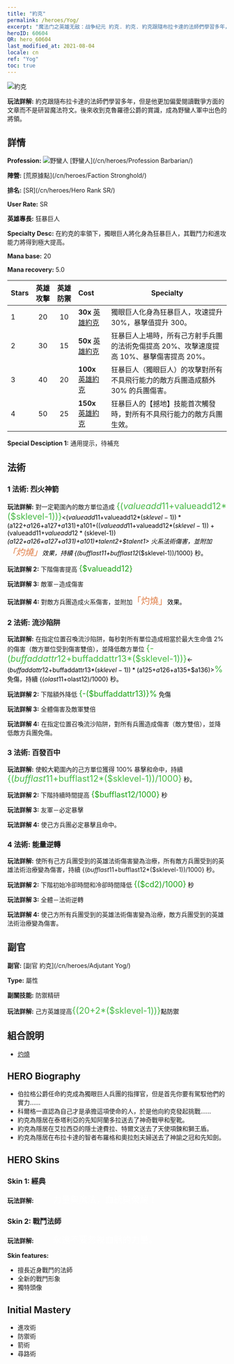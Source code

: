 ```yaml
---
title: "約克"
permalink: /heroes/Yog/
excerpt: "魔法门之英雄无敌：战争纪元 約克. 約克. 約克跟隨布拉卡達的法師們學習多年，但是他更加偏愛閱讀戰爭方面的文章而不是研習魔法符文。後來收到克魯羅德公爵的賞識，成為野蠻人軍中出色的將領。"
heroID: 60604
QR: hero_60604
last_modified_at: 2021-08-04
locale: cn
ref: "Yog"
toc: true
---
```

  ![約克](/images/h/h_Yog.jpg)

 **玩法詳解:** 約克跟隨布拉卡達的法師們學習多年，但是他更加偏愛閱讀戰爭方面的文章而不是研習魔法符文。後來收到克魯羅德公爵的賞識，成為野蠻人軍中出色的將領。
## 詳情
 **Profession:** ![野蠻人](/images/h/h_prof_7.png)  [野蠻人](/cn/heroes/Profession Barbarian/)

 **陣營:** [荒原據點](/cn/heroes/Faction Stronghold/)

 **排名:** [SR](/cn/heroes/Hero Rank SR/)

 **User Rate:** SR

 **英雄專長:** 狂暴巨人

 **Specialty Desc:** 在約克的率領下，獨眼巨人將化身為狂暴巨人，其戰鬥力和進攻能力將得到極大提高。

 **Mana base:** 20

 **Mana recovery:** 5.0


  | Stars | 英雄攻擊 | 英雄防禦 | Cost |     Specialty     |
  |---------|:---------------:|:---------------:|:--|--------------------|
  |    1    | 20 | 10 | **30x** [英雄約克](/cn/Items/her_377/) | 獨眼巨人化身為狂暴巨人，攻速提升 30%，暴擊值提升 300。 |
  |    2    | 30 | 15 | **50x** [英雄約克](/cn/Items/her_377/) | 狂暴巨人上場時，所有己方射手兵團的法術免傷提高 20%、攻擊速度提高 10%、暴擊傷害提高 20%。 |
  |    3    | 40 | 20 | **100x** [英雄約克](/cn/Items/her_377/) | 狂暴巨人（獨眼巨人）的攻擊對所有不具飛行能力的敵方兵團造成額外 30% 的兵團傷害。 |
  |    4    | 50 | 25 | **150x** [英雄約克](/cn/Items/her_377/) | 狂暴巨人的【撼地】技能首次觸發時，對所有不具飛行能力的敵方兵團生效。 |

 **Special Desciption 1:** 通用提示，待補充

## 法術
### 1 法術: 烈火神箭
 **玩法詳解:** 對一定範圍內的敵方單位造成 <span style="color: #48b946;font-size:20px">{($valueadd11+$valueadd12*($sklevel-1))}</span><span style="color: black"><($valueadd11+$valueadd12*($sklevel-1))*($a122+$a126+$a127+$a131)+$a101+(($valueadd11+$valueadd12*($sklevel-1))+($valueadd11+$valueadd12*($sklevel-1))*($a122+$a126+$a127+$a131)+$a101)*$talent2+$talent1> 火系法術傷害，並附加<span style="color: #e07c44;font-size:20px">「灼燒」</span><span style="color: black">效果，持續 {($bufflast11+$bufflast12*($sklevel-1))/1000} 秒。

 **玩法詳解 2:** 下階傷害提高 <span style="color: #1ca216;font-size:18px">{$valueadd12}</span><span style="color: black">

 **玩法詳解 3:** 敵軍－造成傷害

 **玩法詳解 4:** 對敵方兵團造成火系傷害，並附加<span style="color: #e07c44;font-size:20px">「灼燒」</span><span style="color: black">效果。

### 2 法術: 流沙陷阱
 **玩法詳解:** 在指定位置召喚流沙陷阱，每秒對所有單位造成相當於最大生命值 2% 的傷害（敵方單位受到傷害雙倍），並降低敵方單位 <span style="color: #48b946;font-size:20px">{-($buffaddattr12+$buffaddattr13*($sklevel-1))}</span><span style="color: black"><-($buffaddattr12+$buffaddattr13*($sklevel-1))*($a125+$a126+$a135+$a136)><span style="color: #48b946;font-size:20px">%</span><span style="color: black"> 免傷，持續 {($olast11+$olast12)/1000} 秒。

 **玩法詳解 2:** 下階額外降低 <span style="color: #1ca216;font-size:18px">{-($buffaddattr13)}%</span><span style="color: black"> 免傷

 **玩法詳解 3:** 全體傷害及敵軍雙倍

 **玩法詳解 4:** 在指定位置召喚流沙陷阱，對所有兵團造成傷害（敵方雙倍），並降低敵方兵團免傷。

### 3 法術: 百發百中
 **玩法詳解:** 使較大範圍內的己方單位獲得 100% 暴擊和命中，持續 <span style="color: #48b946;font-size:20px">{($bufflast11+$bufflast12*($sklevel-1))/1000}</span><span style="color: black"> 秒。

 **玩法詳解 2:** 下階持續時間提高 <span style="color: #1ca216;font-size:18px">{$bufflast12/1000}</span><span style="color: black"> 秒

 **玩法詳解 3:** 友軍－必定暴擊

 **玩法詳解 4:** 使己方兵團必定暴擊且命中。

### 4 法術: 能量逆轉
 **玩法詳解:** 使所有己方兵團受到的英雄法術傷害變為治療，所有敵方兵團受到的英雄法術治療變為傷害，持續 {($bufflast11+$bufflast12*($sklevel-1))/1000} 秒。

 **玩法詳解 2:** 下階初始冷卻時間和冷卻時間降低 <span style="color: #1ca216;font-size:18px">{($cd2)/1000}</span><span style="color: black"> 秒

 **玩法詳解 3:** 全體－法術逆轉

 **玩法詳解 4:** 使己方所有兵團受到的英雄法術傷害變為治療，敵方兵團受到的英雄法術治療變為傷害。


## 副官

 **副官:**  [副官 約克](/cn/heroes/Adjutant Yog/) 

 **Type:**  屬性 

 **副關技能:**  防禦精研 

 **玩法詳解:** 己方英雄提高<span style="color: #48b946;font-size:20px">{(20+2*($sklevel-1))}</span><span style="color: black">點防禦

## 組合說明

* [灼燒](/cn/combination/灼燒/) 

## HERO Biography
   - 伯拉格公爵任命約克成為獨眼巨人兵團的指揮官，但是首先你要有駕馭他們的實力……
   - 科爾格一直認為自己才是承擔這項使命的人，於是他向約克發起挑戰……
   - 約克為隱居在泰塔利亞的先知阿蘭多拉送去了神奇戰甲和聖靴。
   - 約克為隱居在艾拉西亞的隱士達費拉、特爾文送去了天使項鍊和獅王盾。
   - 約克為隱居在布拉卡達的智者布羅格和奧拉剋夫婦送去了神諭之冠和先知劍。

## HERO Skins
### Skin 1: **經典**

 **玩法詳解:** <span style="color: #ffffff;font-size:20px">　　力量與魔法，血統與榮耀！</span>


### Skin 2: **戰鬥法師**

 **玩法詳解:** <span style="color: #ffffff;font-size:20px">　　永遠不要忽視血脈的力量。</span>

 **Skin features:** 

   - 擅長近身戰鬥的法師
   - 全新的戰鬥形象
   - 獨特頭像


## Initial Mastery
   - 進攻術
   - 防禦術
   - 箭術
   - 尋路術
